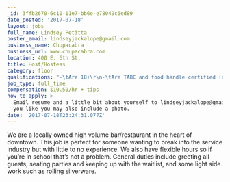 ```yaml
---
_id: 3ffb2670-6c10-11e7-bb6e-e78049c6ed89
date_posted: '2017-07-18'
layout: jobs
full_name: Lindsey Petitta
poster_email: lindseyjackalope@gmail.com
business_name: Chupacabra
business_url: www.chupacabra.com
location: 400 E. 6th St.
title: Host/Hostess
category: floor
qualifications: "-\tAre 18+\r\n-\tAre TABC and food handle certified (or can be upon hire) \r\n-\tHave a working cell phone and email\r\n-\tHave reliable transportation \r\n-       Enjoy interacting with a diverse clientele"
job_type: full_time
compensation: $10.50/hr + tips
how_to_apply: >-
  Email resume and a little bit about yourself to lindseyjackalope@gmail.com, if
  you like you may also include a photo.
date: '2017-07-18T23:24:31.077Z'
---
```

We are a locally owned high volume bar/restaurant in the heart of downtown. This job is perfect for someone wanting to break into the service industry but with little to no experience. We also have flexible hours so if you’re in school that’s not a problem. General duties include greeting all guests, seating parties and keeping up with the waitlist, and some light side work such as rolling silverware.

